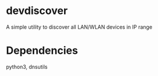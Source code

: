# devdiscover
A simple utility to discover all LAN/WLAN devices in IP range

# Dependencies
python3, dnsutils
